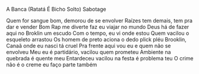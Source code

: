 A Banca (Ratatá É Bicho Solto)
Sabotage


Quem for sangue bom, demorou de se envolver
Raízes tem demais, tem pra dar e vender
Bom Rap me diverte faz eu viajar no mundo
Deus há de fazer aqui no Broklin um escudo
Com o tempo, eu vi onde estou
Quem vacilou o esqueleto arrastou
Os homem de preto aciona o dedo plick pléu
Brooklin, Canaã onde eu nasci tá cruel
Pra frente aqui vou eu e quem não se envolveu
Meu eu é partidário, vacilou quem prometeu
Ambiente na quebrada é quente meu
Entardeceu vacilou na festa é problema teu
O crime não é o creme eu faço parte também
